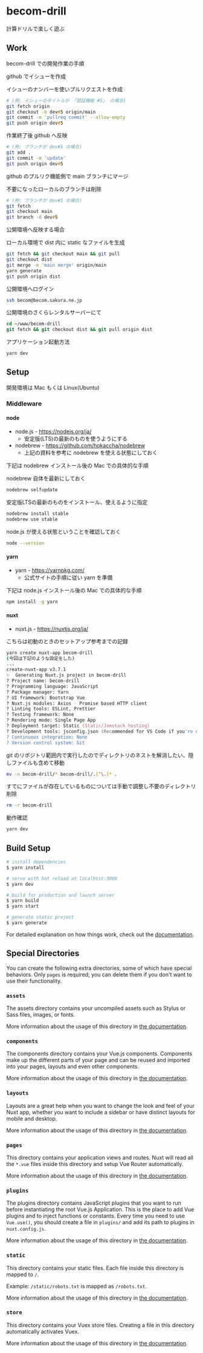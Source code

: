 # becom-drill

計算ドリルで楽しく遊ぶ

## Work

becom-drill での開発作業の手順

github でイシューを作成

イシューのナンバーを使いプルリクエストを作成

```zsh
# (例: イシューのタイトルが 「認証機能 #5」 の場合)
git fetch origin
git checkout -b dev#5 origin/main
git commit -m 'pullreq commit' --allow-empty
git push origin dev#5
```

作業終了後 github へ反映

```zsh
# (例: ブランチが dev#5 の場合)
git add .
git commit -m 'update'
git push origin dev#5
```

github のプルリク機能側で main ブランチにマージ

不要になったローカルのブランチは削除

```zsh
# (例: ブランチが dev#5 の場合)
git fetch
git checkout main
git branch -d dev#5
```

公開環境へ反映する場合

ローカル環境で dist 内に static なファイルを生成

```zsh
git fetch && git checkout main && git pull
git checkout dist
git merge -m 'main merge' origin/main
yarn generate
git push origin dist
```

公開環境へログイン

```zsh
ssh becom@becom.sakura.ne.jp
```

公開環境のさくらレンタルサーバーにて

```csh
cd ~/www/becom-drill
git fetch && git checkout dist && git pull origin dist
```

アプリケーション起動方法

```zsh
yarn dev
```

## Setup

開発環境は Mac もくは Linux(Ubuntu)

### Middleware

#### node

- node.js - <https://nodejs.org/ja/>
  - 安定版(LTS)の最新のものを使うようにする
- nodebrew - <https://github.com/hokaccha/nodebrew>
  - 上記の資料を参考に nodebrew を使える状態にしておく

下記は nodebrew インストール後の Mac での具体的な手順

nodebrew 自体を最新にしておく

```zsh
nodebrew selfupdate
```

安定版LTSの最新のものをインストール、使えるように指定

```zsh
nodebrew install stable
nodebrew use stable
```

node.js が使える状態ということを確認しておく

```zsh
node --version
```

#### yarn

- yarn - <https://yarnpkg.com/>
  - 公式サイトの手順に従い yarn を準備

下記は node.js インストール後の Mac での具体的な手順

```zsh
npm install -g yarn
```

#### nuxt

- nuxt.js - <https://nuxtjs.org/ja/>

こちらは初動のときのセットアップ参考までの記録

```zsh
yarn create nuxt-app becom-drill
(今回は下記のような設定をした)
...
create-nuxt-app v3.7.1
✨  Generating Nuxt.js project in becom-drill
? Project name: becom-drill
? Programming language: JavaScript
? Package manager: Yarn
? UI framework: Bootstrap Vue
? Nuxt.js modules: Axios - Promise based HTTP client
? Linting tools: ESLint, Prettier
? Testing framework: None
? Rendering mode: Single Page App
? Deployment target: Static (Static/Jamstack hosting)
? Development tools: jsconfig.json (Recommended for VS Code if you're not using typescript)
? Continuous integration: None
? Version control system: Git
```

git のリポジトリ範囲内で実行したのでディレクトリのネストを解消したい、隠しファイルも含めて移動

```zsh
mv -n becom-drill/* becom-drill/.[^\.]* .
```

すでにファイルが存在しているものについては手動で調整し不要のディレクトリ削除

```zsh
rm -r becom-drill
```

動作確認

```zsh
yarn dev
```

## Build Setup

```bash
# install dependencies
$ yarn install

# serve with hot reload at localhost:3000
$ yarn dev

# build for production and launch server
$ yarn build
$ yarn start

# generate static project
$ yarn generate
```

For detailed explanation on how things work, check out the [documentation](https://nuxtjs.org).

## Special Directories

You can create the following extra directories, some of which have special behaviors. Only `pages` is required; you can delete them if you don't want to use their functionality.

### `assets`

The assets directory contains your uncompiled assets such as Stylus or Sass files, images, or fonts.

More information about the usage of this directory in [the documentation](https://nuxtjs.org/docs/2.x/directory-structure/assets).

### `components`

The components directory contains your Vue.js components. Components make up the different parts of your page and can be reused and imported into your pages, layouts and even other components.

More information about the usage of this directory in [the documentation](https://nuxtjs.org/docs/2.x/directory-structure/components).

### `layouts`

Layouts are a great help when you want to change the look and feel of your Nuxt app, whether you want to include a sidebar or have distinct layouts for mobile and desktop.

More information about the usage of this directory in [the documentation](https://nuxtjs.org/docs/2.x/directory-structure/layouts).


### `pages`

This directory contains your application views and routes. Nuxt will read all the `*.vue` files inside this directory and setup Vue Router automatically.

More information about the usage of this directory in [the documentation](https://nuxtjs.org/docs/2.x/get-started/routing).

### `plugins`

The plugins directory contains JavaScript plugins that you want to run before instantiating the root Vue.js Application. This is the place to add Vue plugins and to inject functions or constants. Every time you need to use `Vue.use()`, you should create a file in `plugins/` and add its path to plugins in `nuxt.config.js`.

More information about the usage of this directory in [the documentation](https://nuxtjs.org/docs/2.x/directory-structure/plugins).

### `static`

This directory contains your static files. Each file inside this directory is mapped to `/`.

Example: `/static/robots.txt` is mapped as `/robots.txt`.

More information about the usage of this directory in [the documentation](https://nuxtjs.org/docs/2.x/directory-structure/static).

### `store`

This directory contains your Vuex store files. Creating a file in this directory automatically activates Vuex.

More information about the usage of this directory in [the documentation](https://nuxtjs.org/docs/2.x/directory-structure/store).
